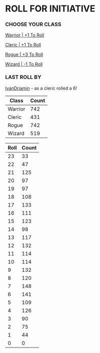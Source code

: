 # ROLL FOR INITIATIVE
### CHOOSE YOUR CLASS

[Warrior | +1 To Roll](https://github.com/benjaminsampica/benjaminsampica/issues/new?title=roll%7Cwarrior&body=Just+click+%27Create%27.)

[Cleric | +1 To Roll](https://github.com/benjaminsampica/benjaminsampica/issues/new?title=roll%7Ccleric&body=Just+click+%27Create%27.)

[Rogue | +3 To Roll](https://github.com/benjaminsampica/benjaminsampica/issues/new?title=roll%7Crogue&body=Just+click+%27Create%27.)

[Wizard | -1 To Roll](https://github.com/benjaminsampica/benjaminsampica/issues/new?title=roll%7Cwizard&body=Just+click+%27Create%27.)
### LAST ROLL BY
[IvanDriamin](https://www.github.com/IvanDriamin) - as a cleric rolled a 6!

|Class|Count|
|-|-|
|Warrior|742|
|Cleric|431|
|Rogue|742|
|Wizard|519|

|Roll|Count|
|-|-|
|23|33
|22|47
|21|125
|20|97
|19|97
|18|108
|17|133
|16|111
|15|123
|14|98
|13|117
|12|132
|11|114
|10|114
|9|132
|8|120
|7|148
|6|141
|5|109
|4|126
|3|90
|2|75
|1|44
|0|0
